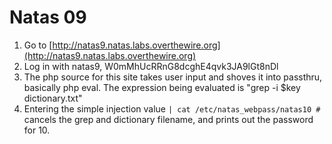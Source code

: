 # Natas 09

1. Go to [http://natas9.natas.labs.overthewire.org](http://natas9.natas.labs.overthewire.org)
2. Log in with natas9, W0mMhUcRRnG8dcghE4qvk3JA9lGt8nDl
3. The php source for this site takes user input and shoves it into passthru, basically php eval. The expression being evaluated is "grep -i $key dictionary.txt"
4. Entering the simple injection value `| cat /etc/natas_webpass/natas10 #` cancels the grep and dictionary filename, and prints out the password for 10.